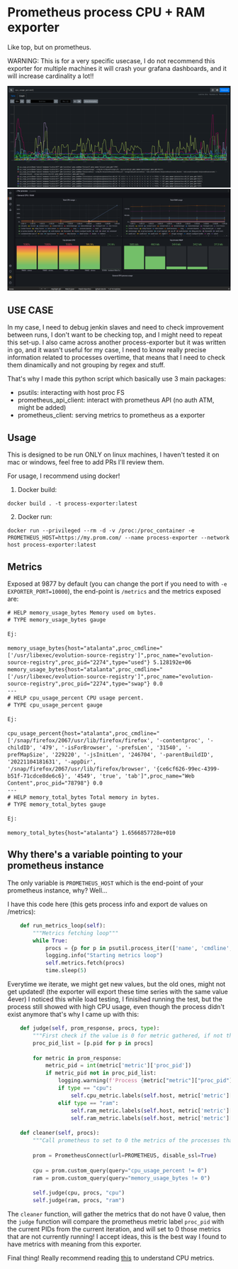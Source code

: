 # Prometheus process CPU + RAM exporter

Like top, but on prometheus.

WARNING: This is for a very specific usecase, I do not recommend this exporter for multiple machines it will crash your grafana dashboards, and it will increase cardinality a lot!!

![Screenshot](./docs/prom.png)
![Screenshot](./docs/grafana.png)


## USE CASE

In my case, I need to debug jenkin slaves and need to check improvement between runs, I don't want to be checking top, and I might need to repeat this set-up. I also came across another process-exporter but it was written in go, and it wasn't useful for my case, I need to know really precise information related to processes overtime, that means that I need to check them dinamically and not grouping by regex and stuff. 

That's why I made this python script which basically use 3 main packages:

- psutils: interacting with host proc FS
- prometheus_api_client: interact with prometheus API (no auth ATM, might be added)
- prometheus_client: serving metrics to prometheus as a exporter

## Usage

This is designed to be run ONLY on linux machines, I haven't tested it on mac or windows, feel free to add PRs I'll review them.

For usage, I recommend using docker! 

1. Docker build: 
```
docker build . -t process-exporter:latest
```

2. Docker run:
```
docker run --privileged --rm -d -v /proc:/proc_container -e PROMETHEUS_HOST=https://my.prom.com/ --name process-exporter --network host process-exporter:latest
```
## Metrics

Exposed at 9877 by default (you can change the port if you need to with `-e EXPORTER_PORT=10000`), the end-point is `/metrics` and the metrics exposed are:

```
# HELP memory_usage_bytes Memory used om bytes.
# TYPE memory_usage_bytes gauge

Ej:

memory_usage_bytes{host="atalanta",proc_cmdline="['/usr/libexec/evolution-source-registry']",proc_name="evolution-source-registry",proc_pid="2274",type="used"} 5.128192e+06
memory_usage_bytes{host="atalanta",proc_cmdline="['/usr/libexec/evolution-source-registry']",proc_name="evolution-source-registry",proc_pid="2274",type="swap"} 0.0
---
# HELP cpu_usage_percent CPU usage percent.
# TYPE cpu_usage_percent gauge

Ej:

cpu_usage_percent{host="atalanta",proc_cmdline="['/snap/firefox/2067/usr/lib/firefox/firefox', '-contentproc', '-childID', '479', '-isForBrowser', '-prefsLen', '31540', '-prefMapSize', '229220', '-jsInitLen', '246704', '-parentBuildID', '20221104181631', '-appDir', '/snap/firefox/2067/usr/lib/firefox/browser', '{ce6cf626-99ec-4399-b51f-71cdce8de6c6}', '4549', 'true', 'tab']",proc_name="Web Content",proc_pid="78798"} 0.0
---
# HELP memory_total_bytes Total memory in bytes.
# TYPE memory_total_bytes gauge

Ej:

memory_total_bytes{host="atalanta"} 1.6566857728e+010
```


## Why there's a variable pointing to your prometheus instance

The only variable is `PROMETHEUS_HOST` which is the end-point of your prometheus instance, why? Well... 

I have this code here (this gets process info and export de values on /metrics):

```python
    def run_metrics_loop(self):
        """Metrics fetching loop"""
        while True:
            procs = {p for p in psutil.process_iter(['name', 'cmdline', 'pid'])}
            logging.info("Starting metrics loop")
            self.metrics.fetch(procs)
            time.sleep(5)
```

Everytime we iterate, we might get new values, but the old ones, might not get updated! (the exporter will export these time series with the same value 4ever) I noticed this while load testing, I finisihed running the test, but the process still showed with high CPU usage, even though the process didn't exist anymore that's why I came up with this:

```python
    def judge(self, prom_response, procs, type):
        """First check if the value is 0 for metric gathered, if not then check if it's on the procs list, if not then set to 0"""
        proc_pid_list = [p.pid for p in procs]

        for metric in prom_response:
            metric_pid = int(metric['metric']['proc_pid'])
            if metric_pid not in proc_pid_list:
                logging.warning(f'Process {metric["metric"]["proc_pid"]} not found on system, setting value to 0 on prometheus')
                if type == "cpu":
                    self.cpu_metric.labels(self.host, metric['metric']['proc_name'],metric['metric']['proc_cmdline'], metric['metric']['proc_pid']).set(0)
                elif type == "ram":
                    self.ram_metric.labels(self.host, metric['metric']['proc_name'],metric['metric']['proc_cmdline'], metric['metric']['proc_pid'], 'used').set(0)
                    self.ram_metric.labels(self.host, metric['metric']['proc_name'],metric['metric']['proc_cmdline'], metric['metric']['proc_pid'], 'swap').set(0)

    def cleaner(self, procs):
        """Call prometheus to set to 0 the metrics of the processes that are not running"""

        prom = PrometheusConnect(url=PROMETHEUS, disable_ssl=True)

        cpu = prom.custom_query(query="cpu_usage_percent != 0")
        ram = prom.custom_query(query="memory_usage_bytes != 0")

        self.judge(cpu, procs, "cpu")
        self.judge(ram, procs, "ram")
```

The `cleaner` function, will gather the metrics that do not have 0 value, then the `judge` function will compare the prometheus metric label `proc_pid` with the current PIDs from the current iteration, and will set to 0 those metrics that are not currently running! I accept ideas, this is the best way I found to have metrics with meaning from this exporter.

Final thing! Really recommend reading [this](https://psutil.readthedocs.io/en/latest/index.html?highlight=cpu_percent#psutil.Process.cpu_percent) to understand CPU metrics. 